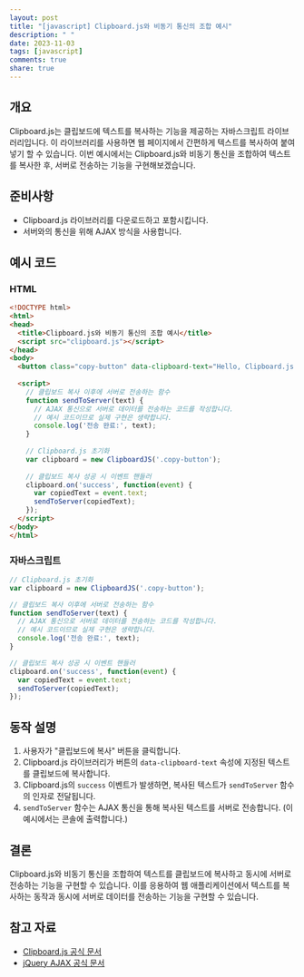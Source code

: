 ```yaml
---
layout: post
title: "[javascript] Clipboard.js와 비동기 통신의 조합 예시"
description: " "
date: 2023-11-03
tags: [javascript]
comments: true
share: true
---
```


## 개요
Clipboard.js는 클립보드에 텍스트를 복사하는 기능을 제공하는 자바스크립트 라이브러리입니다. 이 라이브러리를 사용하면 웹 페이지에서 간편하게 텍스트를 복사하여 붙여넣기 할 수 있습니다. 이번 예시에서는 Clipboard.js와 비동기 통신을 조합하여 텍스트를 복사한 후, 서버로 전송하는 기능을 구현해보겠습니다.

## 준비사항
- Clipboard.js 라이브러리를 다운로드하고 포함시킵니다.
- 서버와의 통신을 위해 AJAX 방식을 사용합니다.

## 예시 코드
### HTML
```html
<!DOCTYPE html>
<html>
<head>
  <title>Clipboard.js와 비동기 통신의 조합 예시</title>
  <script src="clipboard.js"></script>
</head>
<body>
  <button class="copy-button" data-clipboard-text="Hello, Clipboard.js!">클립보드에 복사</button>
  
  <script>
    // 클립보드 복사 이후에 서버로 전송하는 함수
    function sendToServer(text) {
      // AJAX 통신으로 서버로 데이터를 전송하는 코드를 작성합니다.
      // 예시 코드이므로 실제 구현은 생략합니다.
      console.log('전송 완료:', text);
    }
    
    // Clipboard.js 초기화
    var clipboard = new ClipboardJS('.copy-button');
    
    // 클립보드 복사 성공 시 이벤트 핸들러
    clipboard.on('success', function(event) {
      var copiedText = event.text;
      sendToServer(copiedText);
    });
  </script>
</body>
</html>
```

### 자바스크립트
```javascript
// Clipboard.js 초기화
var clipboard = new ClipboardJS('.copy-button');

// 클립보드 복사 이후에 서버로 전송하는 함수
function sendToServer(text) {
  // AJAX 통신으로 서버로 데이터를 전송하는 코드를 작성합니다.
  // 예시 코드이므로 실제 구현은 생략합니다.
  console.log('전송 완료:', text);
}

// 클립보드 복사 성공 시 이벤트 핸들러
clipboard.on('success', function(event) {
  var copiedText = event.text;
  sendToServer(copiedText);
});
```

## 동작 설명
1. 사용자가 "클립보드에 복사" 버튼을 클릭합니다.
2. Clipboard.js 라이브러리가 버튼의 `data-clipboard-text` 속성에 지정된 텍스트를 클립보드에 복사합니다.
3. Clipboard.js의 `success` 이벤트가 발생하면, 복사된 텍스트가 `sendToServer` 함수의 인자로 전달됩니다.
4. `sendToServer` 함수는 AJAX 통신을 통해 복사된 텍스트를 서버로 전송합니다. (이 예시에서는 콘솔에 출력합니다.)

## 결론
Clipboard.js와 비동기 통신을 조합하여 텍스트를 클립보드에 복사하고 동시에 서버로 전송하는 기능을 구현할 수 있습니다. 이를 응용하여 웹 애플리케이션에서 텍스트를 복사하는 동작과 동시에 서버로 데이터를 전송하는 기능을 구현할 수 있습니다.

## 참고 자료
- [Clipboard.js 공식 문서](https://clipboardjs.com/)
- [jQuery AJAX 공식 문서](https://api.jquery.com/jquery.ajax/)